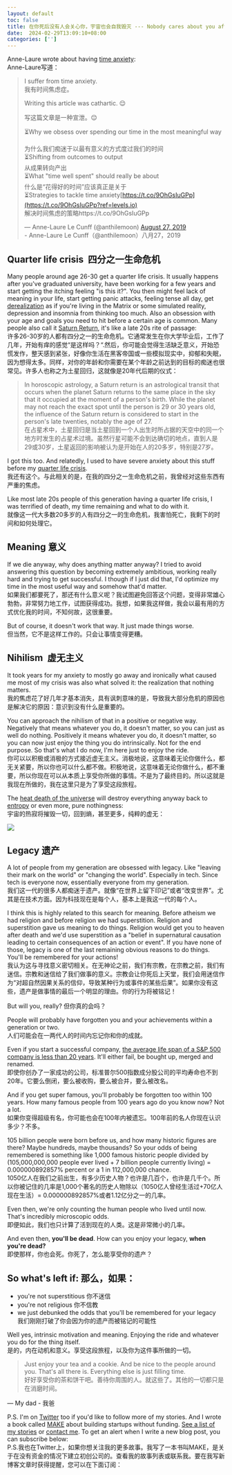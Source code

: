 ```yaml
---
layout: default
toc: false
title: 在你死后没有人会关心你，宇宙也会自我毁灭 --- Nobody cares about you after you're dead and the universe destroys itself
date:  2024-02-29T13:09:10+08:00
categories: ['']
---
```



Anne-Laure wrote about having [time anxiety](https://nesslabs.com/time-anxiety?ref=levels.io):  
Anne-Laure写道：

> I suffer from time anxiety.  
> 我有时间焦虑症。
> 
> Writing this article was cathartic. 😌
> 
>   
> 写这篇文章是一种宣泄。😌
> 
> ⏳Why we obsess over spending our time in the most meaningful way
> 
>   
> 为什么我们痴迷于以最有意义的方式度过我们的时间  
> ⏳Shifting from outcomes to output  
> 从成果转向产出  
> ⏳What "time well spent" should really be about  
> 什么是“花得好的时间”应该真正是关于  
> ⏳Strategies to tackle time anxiety[https://t.co/9OhGsIuGPp](https://t.co/9OhGsIuGPp?ref=levels.io)  
> 解决时间焦虑的策略https://t.co/9OhGsIuGPp
> 
> — Anne-Laure Le Cunff (@anthilemoon) [August 27, 2019](https://twitter.com/anthilemoon/status/1166413265133559810?ref_src=twsrc%5Etfw&ref=levels.io)  
> \- Anne-Laure Le Cunff（@anthilemoon）八月27，2019

## Quarter life crisis  四分之一生命危机

Many people around age 26-30 get a quarter life crisis. It usually happens after you've graduated university, have been working for a few years and start getting the itching feeling "is this it?". You then might feel lack of meaning in your life, start getting panic attacks, feeling tense all day, get [derealization](https://levels.io/anxiety/) as if you're living in the Matrix or some simulated reality, depression and insomnia from thinking too much. Also an obsession with your age and goals you need to hit before a certain age is common. Many people also call it [Saturn Return](https://en.wikipedia.org/wiki/Saturn_return?ref=levels.io), it's like a late 20s rite of passage:  
许多26-30岁的人都有四分之一的生命危机。它通常发生在你大学毕业后，工作了几年，开始有痒的感觉“是这样吗？“.然后，你可能会觉得生活缺乏意义，开始恐慌发作，整天感到紧张，好像你生活在黑客帝国或一些模拟现实中，抑郁和失眠，因为想得太多。同样，对你的年龄和你需要在某个年龄之前达到的目标的痴迷也很常见。许多人也称之为土星回归，这就像是20年代后期的仪式：

> In horoscopic astrology, a Saturn return is an astrological transit that occurs when the planet Saturn returns to the same place in the sky that it occupied at the moment of a person's birth. While the planet may not reach the exact spot until the person is 29 or 30 years old, the influence of the Saturn return is considered to start in the person's late twenties, notably the age of 27.  
> 在占星术中，土星回归是当土星回到一个人出生时所占据的天空中的同一个地方时发生的占星术过境。虽然行星可能不会到达确切的地点，直到人是29或30岁，土星返回的影响被认为是开始在人的20多岁，特别是27岁。

I got this too. And relatedly, I used to have severe anxiety about this stuff before my [quarter life crisis](https://levels.io/love-anxiety-and-startups/).  
我还有这个。与此相关的是，在我的四分之一生命危机之前，我曾经对这些东西有严重的焦虑。

Like most late 20s people of this generation having a quarter life crisis, I was terrified of death, my time remaining and what to do with it.  
就像这一代大多数20多岁的人有四分之一的生命危机，我害怕死亡，我剩下的时间和如何处理它。

## Meaning 意义

If we die anyway, why does anything matter anyway? I tried to avoid answering this question by becoming extremely ambitious, working really hard and trying to get successful. I though if I just did that, I'd optimize my time in the most useful way and somehow that'd matter.  
如果我们都要死了，那还有什么意义呢？我试图避免回答这个问题，变得非常雄心勃勃，非常努力地工作，试图获得成功。我想，如果我这样做，我会以最有用的方式优化我的时间，不知何故，这很重要。

But of course, it doesn't work that way. It just made things worse.  
但当然，它不是这样工作的。只会让事情变得更糟。

## Nihilism  虚无主义

It took years for my anxiety to mostly go away and ironically what caused me most of my crisis was also what solved it: the realization that nothing matters.  
我的焦虑花了好几年才基本消失，具有讽刺意味的是，导致我大部分危机的原因也是解决它的原因：意识到没有什么是重要的。

You can approach the nihilism of that in a positive or negative way. Negatively that means whatever you do, it doesn't matter, so you can just as well do nothing. Positively it means whatever you do, it doesn't matter, so you can now just enjoy the thing you do intrinsically. Not for the end purpose. So that's what I do now, I'm here just to enjoy the ride.  
你可以以积极或消极的方式接近虚无主义。消极地说，这意味着无论你做什么，都无关紧要，所以你也可以什么都不做。积极地说，这意味着无论你做什么，都不重要，所以你现在可以从本质上享受你所做的事情。不是为了最终目的。所以这就是我现在所做的，我在这里只是为了享受这段旅程。

The [heat death of the universe](https://en.wikipedia.org/wiki/Heat_death_of_the_universe?ref=levels.io) will destroy everything anyway back to [entropy](https://en.wikipedia.org/wiki/Entropy?ref=levels.io) or even more, pure nothingness:  
宇宙的热寂将摧毁一切，回到熵，甚至更多，纯粹的虚无：

![](https://levels.io/content/images/2019/08/1_2nCsWhyCyChOgPyN4YVzfQ.png)

## Legacy 遗产

A lot of people from my generation are obsessed with legacy. Like "leaving their mark on the world" or "changing the world". Especially in tech. Since tech is everyone now, essentially everyone from my generation.  
我们这一代的很多人都痴迷于遗产。就像“在世界上留下印记”或者“改变世界”。尤其是在技术方面。因为科技现在是每个人，基本上是我这一代的每个人。

I think this is highly related to this search for meaning. Before atheism we had religion and before religion we had superstition. Religion and superstition gave us meaning to do things. Religion would get you to heaven after death and we'd use superstition as a "belief in supernatural causation leading to certain consequences of an action or event". If you have none of those, legacy is one of the last remaining obvious reasons to do things. You'll be remembered for your actions!  
我认为这与寻找意义密切相关。在无神论之前，我们有宗教，在宗教之前，我们有迷信。宗教和迷信给了我们做事的意义。宗教会让你死后上天堂，我们会用迷信作为“对超自然因果关系的信仰，导致某种行为或事件的某些后果”。如果你没有这些，遗产是做事情的最后一个明显的理由。你的行为将被铭记！

But will you, really? 但你真的会吗？

People will probably have forgotten you and your achievements within a generation or two.    
人们可能会在一两代人的时间内忘记你和你的成就。

Even if you start a successful company, [the average life span of a S&P 500 company is less than 20 years](https://www.cnbc.com/2017/08/24/technology-killing-off-corporations-average-lifespan-of-company-under-20-years.html?ref=levels.io). It'll either fail, be bought up, merged and renamed.  
即使你创办了一家成功的公司，标准普尔500指数成分股公司的平均寿命也不到20年。它要么倒闭，要么被收购，要么被合并，要么被改名。

And if you get super famous, you'll probably be forgotten too within 100 years. How many famous people from 100 years ago do you know now? Not a lot.  
如果你变得超级有名，你可能也会在100年内被遗忘。100年前的名人你现在认识多少？不多。

105 billion people were born before us, and how many historic figures are there? Maybe hundreds, maybe thousands? So your odds of being remembered is something like 1,000 famous historic people divided by (105,000,000,000 people ever lived + 7 billion people currently living) = 0.000000892857% percent or a 1 in 112,000,000 chance.  
1050亿人在我们之前出生，有多少历史人物？也许是几百个，也许是几千个。所以你被记住的几率是1,000个著名的历史人物除以（1050亿人曾经生活过+70亿人现在生活）= 0.000000892857%或者1.12亿分之一的几率。

Even then, we're only counting the human people who lived until now. That's incredibly microscopic odds.  
即便如此，我们也只计算了活到现在的人类。这是非常微小的几率。

And even then, **you'll be dead**. How can you enjoy your legacy, **when you're dead?**  
即使那样，你也会死。你死了，怎么能享受你的遗产？

## So what's left if: 那么，如果：

-   you're not superstitious 你不迷信
-   you're not religious 你不信教
-   we just debunked the odds that you'll be remembered for your legacy  
    我们刚刚打破了你会因为你的遗产而被铭记的可能性

Well yes, intrinsic motivation and meaning. Enjoying the ride and whatever you do for the thing itself.  
是的，内在动机和意义。享受这段旅程，以及你为这件事所做的一切。

> Just enjoy your tea and a cookie. And be nice to the people around you. That's all there is. Everything else is just filling time.  
> 好好享受你的茶和饼干吧。善待你周围的人。就这些了。其他的一切都只是在消磨时间。

— My dad \- 我爸

P.S. I'm on [Twitter](https://twitter.com/levelsio) too if you'd like to follow more of my stories. And I wrote a book called [MAKE](https://makebook.io/) about building startups without funding. [See a list of my stories](https://levels.io/archive/) or [contact me](https://levels.io/contact-me/). To get an alert when I write a new blog post, you can subscribe below:  
P.S.我也在Twitter上，如果你想关注我的更多故事。我写了一本书叫MAKE，是关于在没有资金的情况下建立初创公司的。查看我的故事列表或联系我。要在我写新博客文章时获得提醒，您可以在下面订阅：